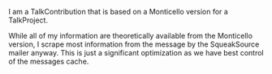 I am a TalkContribution that is based on a Monticello version for a TalkProject.

While all of my information are theoretically available from the Monticello version, I scrape most information from the message by the SqueakSource mailer anyway. This is just a significant optimization as we have best control of the messages cache.